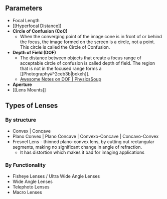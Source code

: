 ## Parameters
- Focal Length
- [[Hyperfocal Distance]]
- **Circle of Confusion (CoC)**
	- When the converging point of the image cone is in front of or behind the focus, the image formed on the screen is a circle, not a point. This circle is called the Circle of Confusion.
- **Depth of Field (DOF)**
	- The distance between objects that create a focus range of acceptable circle of confusion is called depth of field. The region that is not in the focused range forms a [[Photography#^2ceb3b|bokeh]].
	- [Awesome Notes on DOF | PhysicsSoup](https://physicssoup.wordpress.com/2012/05/18/why-does-a-small-aperture-increase-depth-of-field/)
- **Aperture**
- [[Lens Mounts]]

## Types of Lenses
### By structure
- Convex | Concave
- Plano Convex | Plano Concave | Convexo-Concave | Concavo-Convex
- Fresnel Lens - thinned plano-convex lens, by cutting out rectangular segments, making no significant change in angle of refraction.
	- It has distortion which makes it bad for imaging applications
### By Functionality
- Fisheye Lenses / Ultra Wide Angle Lenses
- Wide Angle Lenses
- Telephoto Lenses
- Macro Lenses